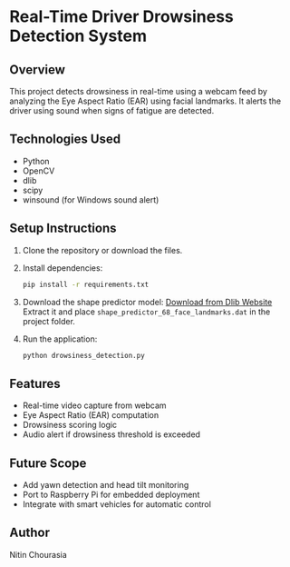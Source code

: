 # Real-Time Driver Drowsiness Detection System

## Overview
This project detects drowsiness in real-time using a webcam feed by analyzing the Eye Aspect Ratio (EAR) using facial landmarks. It alerts the driver using sound when signs of fatigue are detected.

## Technologies Used
- Python
- OpenCV
- dlib
- scipy
- winsound (for Windows sound alert)

## Setup Instructions
1. Clone the repository or download the files.
2. Install dependencies:
   ```bash
   pip install -r requirements.txt
   ```
3. Download the shape predictor model:
   [Download from Dlib Website](http://dlib.net/files/shape_predictor_68_face_landmarks.dat.bz2)
   Extract it and place `shape_predictor_68_face_landmarks.dat` in the project folder.

4. Run the application:
   ```bash
   python drowsiness_detection.py
   ```

## Features
- Real-time video capture from webcam
- Eye Aspect Ratio (EAR) computation
- Drowsiness scoring logic
- Audio alert if drowsiness threshold is exceeded

## Future Scope
- Add yawn detection and head tilt monitoring
- Port to Raspberry Pi for embedded deployment
- Integrate with smart vehicles for automatic control

## Author
Nitin Chourasia